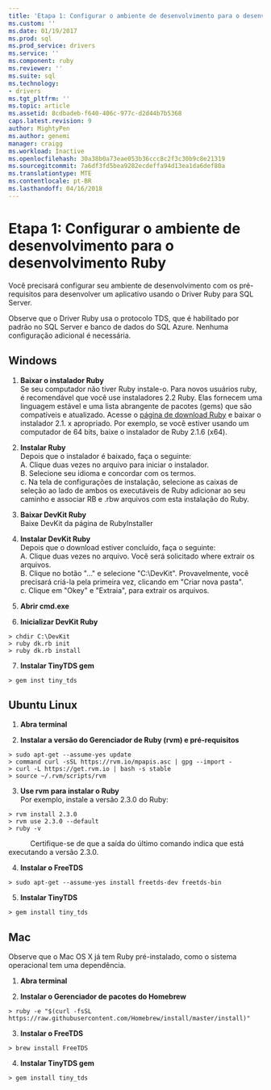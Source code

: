 ```yaml
---
title: 'Etapa 1: Configurar o ambiente de desenvolvimento para o desenvolvimento Ruby'
ms.custom: ''
ms.date: 01/19/2017
ms.prod: sql
ms.prod_service: drivers
ms.service: ''
ms.component: ruby
ms.reviewer: ''
ms.suite: sql
ms.technology:
- drivers
ms.tgt_pltfrm: ''
ms.topic: article
ms.assetid: 8cdbadeb-f640-406c-977c-d2d44b7b5368
caps.latest.revision: 9
author: MightyPen
ms.author: genemi
manager: craigg
ms.workload: Inactive
ms.openlocfilehash: 30a38b0a73eae053b36ccc8c2f3c30b9c8e21319
ms.sourcegitcommit: 7a6df3fd5bea9282ecdeffa94d13ea1da6def80a
ms.translationtype: MTE
ms.contentlocale: pt-BR
ms.lasthandoff: 04/16/2018
---
```

# <a name="step-1-configure-development-environment-for-ruby-development"></a>Etapa 1: Configurar o ambiente de desenvolvimento para o desenvolvimento Ruby
Você precisará configurar seu ambiente de desenvolvimento com os pré-requisitos para desenvolver um aplicativo usando o Driver Ruby para SQL Server.    
  
Observe que o Driver Ruby usa o protocolo TDS, que é habilitado por padrão no SQL Server e banco de dados do SQL Azure.  Nenhuma configuração adicional é necessária.  
  
  
## <a name="windows"></a>Windows  
  
1.  **Baixar o instalador Ruby**  
Se seu computador não tiver Ruby instale-o. Para novos usuários ruby, é recomendável que você use instaladores 2.2 Ruby. Elas fornecem uma linguagem estável e uma lista abrangente de pacotes (gems) que são compatíveis e atualizado. Acesse o [página de download Ruby](http://rubyinstaller.org/downloads/) e baixar o instalador 2.1. x apropriado. Por exemplo, se você estiver usando um computador de 64 bits, baixe o instalador de Ruby 2.1.6 (x64).   
  
2.  **Instalar Ruby**  
Depois que o instalador é baixado, faça o seguinte:  
A. Clique duas vezes no arquivo para iniciar o instalador.  
B. Selecione seu idioma e concordar com os termos.  
c.  Na tela de configurações de instalação, selecione as caixas de seleção ao lado de ambos os executáveis de Ruby adicionar ao seu caminho e associar RB e .rbw arquivos com esta instalação do Ruby.  
  
3.  **Baixar DevKit Ruby**  
Baixe DevKit da página de RubyInstaller  
  
4.  **Instalar DevKit Ruby**  
Depois que o download estiver concluído, faça o seguinte:  
A. Clique duas vezes no arquivo. Você será solicitado where extrair os arquivos.  
B. Clique no botão "..." e selecione "C:\DevKit". Provavelmente, você precisará criá-la pela primeira vez, clicando em "Criar nova pasta".  
c. Clique em "Okey" e "Extraia", para extrair os arquivos.  
  
5. **Abrir cmd.exe**  
  
6. **Inicializar DevKit Ruby**  
```  
> chdir C:\DevKit  
> ruby dk.rb init  
> ruby dk.rb install  
```  
  
7.  **Instalar TinyTDS gem**  
```  
> gem inst tiny_tds
```  
  
## <a name="ubuntu-linux"></a>Ubuntu Linux  
  
1. **Abra terminal**  
  
2. **Instalar a versão do Gerenciador de Ruby (rvm) e pré-requisitos**  
```  
> sudo apt-get --assume-yes update  
> command curl -sSL https://rvm.io/mpapis.asc | gpg --import -  
> curl -L https://get.rvm.io | bash -s stable  
> source ~/.rvm/scripts/rvm  
```  
   
3. **Use rvm para instalar o Ruby**  
Por exemplo, instale a versão 2.3.0 do Ruby:  
```  
> rvm install 2.3.0  
> rvm use 2.3.0 --default  
> ruby -v  
```  
&nbsp;&nbsp;&nbsp;&nbsp;&nbsp;&nbsp;&nbsp;&nbsp;&nbsp;&nbsp;&nbsp;Certifique-se de que a saída do último comando indica que está executando a versão 2.3.0.  
  
4.  **Instalar o FreeTDS**  
```  
> sudo apt-get --assume-yes install freetds-dev freetds-bin  
```  
  
5.  **Instalar TinyTDS**  
```  
> gem install tiny_tds  
```  
  
## <a name="mac"></a>Mac  
  
Observe que o Mac OS X já tem Ruby pré-instalado, como o sistema operacional tem uma dependência.    
  
1.  **Abra terminal**  
  
2. **Instalar o Gerenciador de pacotes do Homebrew**  
```  
> ruby -e "$(curl -fsSL https://raw.githubusercontent.com/Homebrew/install/master/install)"  
```  
  
3.  **Instalar o FreeTDS**  
```  
> brew install FreeTDS  
```  
  
4.  **Instalar TinyTDS gem**  
```  
> gem install tiny_tds  
```
